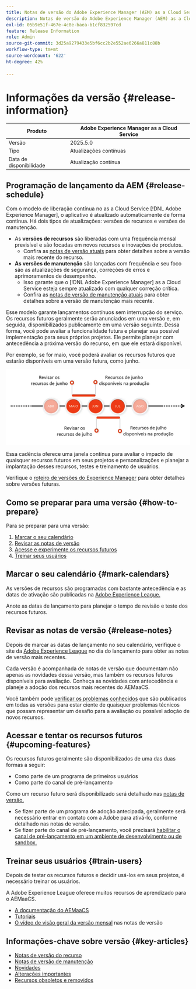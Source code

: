 ```yaml
---
title: Notas de versão do Adobe Experience Manager (AEM) as a Cloud Service.
description: Notas de versão do Adobe Experience Manager (AEM) as a Cloud Service.
exl-id: 05b9e51f-467e-4c8e-baea-b1cf832597cd
feature: Release Information
role: Admin
source-git-commit: 3d25a9279433e5bf6cc2b2e552ae6266a811c88b
workflow-type: tm+mt
source-wordcount: '622'
ht-degree: 42%

---
```



# Informações da versão {#release-information}

| Produto | Adobe Experience Manager as a Cloud Service |
|---|---|
| Versão | 2025.5.0 |
| Tipo | Atualizações contínuas |
| Data de disponibilidade | Atualização contínua |

## Programação de lançamento da AEM {#release-schedule}

Com o modelo de liberação contínua no as a Cloud Service [!DNL Adobe Experience Manager], o aplicativo é atualizado automaticamente de forma contínua. Há dois tipos de atualizações: versões de recursos e versões de manutenção.

* As **versões de recursos** são liberadas com uma frequência mensal previsível e são focadas em novos recursos e inovações de produtos.
   * Confira as [notas de versão atuais](/help/release-notes/release-notes-cloud/release-notes-current.md) para obter detalhes sobre a versão mais recente do recurso.
* **As versões de manutenção** são lançadas com frequência e seu foco são as atualizações de segurança, correções de erros e aprimoramentos de desempenho.
   * Isso garante que o [!DNL Adobe Experience Manager] as a Cloud Service esteja sempre atualizado com qualquer correção crítica.
   * Confira as [notas de versão de manutenção atuais](/help/release-notes/maintenance/latest.md) para obter detalhes sobre a versão de manutenção mais recente.

Esse modelo garante lançamentos contínuos sem interrupção do serviço. Os recursos futuros geralmente serão anunciados em uma versão e, em seguida, disponibilizados publicamente em uma versão seguinte. Dessa forma, você pode avaliar a funcionalidade futura e planejar sua possível implementação para seus próprios projetos. Ele permite planejar com antecedência a próxima versão do recurso, em que ele estará disponível.

Por exemplo, se for maio, você poderá avaliar os recursos futuros que estarão disponíveis em uma versão futura, como junho.

![Gráfico de cadência de recursos futuros](assets/prerelease-cadence.png)

Essa cadência oferece uma janela contínua para avaliar o impacto de quaisquer recursos futuros em seus projetos e personalizações e planejar a implantação desses recursos, testes e treinamento de usuários.

Verifique o [roteiro de versões do Experience Manager](https://experienceleague.adobe.com/docs/experience-manager-release-information/aem-release-updates/update-releases-roadmap.html?lang=pt-BR#aem-as-cloud-service) para obter detalhes sobre versões futuras.

## Como se preparar para uma versão {#how-to-prepare}

Para se preparar para uma versão:

1. [Marcar o seu calendário](#mark-calendars)
1. [Revisar as notas de versão](#release-notes)
1. [Acesse e experimente os recursos futuros](#upcoming-features)
1. [Treinar seus usuários](#train-users)

## Marcar o seu calendário {#mark-calendars}

As versões de recursos são programadas com bastante antecedência e as datas de ativação são publicadas na [Adobe Experience League.](https://experienceleague.adobe.com/docs/experience-manager-release-information/aem-release-updates/update-releases-roadmap.html?lang=pt-BR#aem-as-cloud-service)

Anote as datas de lançamento para planejar o tempo de revisão e teste dos recursos futuros.

## Revisar as notas de versão {#release-notes}

Depois de marcar as datas de lançamento no seu calendário, verifique o site da [Adobe Experience League](/help/release-notes/release-notes-cloud/release-notes-current.md) no dia do lançamento para obter as notas de versão mais recentes.

Cada versão é acompanhada de notas de versão que documentam não apenas as novidades dessa versão, mas também os recursos futuros disponíveis para avaliação. Conheça as novidades com antecedência e planeje a adoção dos recursos mais recentes do AEMaaCS.

Você também pode [verificar os problemas conhecidos](/help/release-notes/maintenance/latest.md) que são publicados em todas as versões para estar ciente de quaisquer problemas técnicos que possam representar um desafio para a avaliação ou possível adoção de novos recursos.

## Acessar e tentar os recursos futuros {#upcoming-features}

Os recursos futuros geralmente são disponibilizados de uma das duas formas a seguir:

* Como parte de um programa de primeiros usuários
* Como parte do canal de pré-lançamento

Como um recurso futuro será disponibilizado será detalhado nas [notas de versão.](#release-notes)

* Se fizer parte de um programa de adoção antecipada, geralmente será necessário entrar em contato com a Adobe para ativá-lo, conforme detalhado nas notas de versão.
* Se fizer parte do canal de pré-lançamento, você precisará [habilitar o canal de pré-lançamento em um ambiente de desenvolvimento ou de sandbox.](/help/release-notes/prerelease.md)

## Treinar seus usuários {#train-users}

Depois de testar os recursos futuros e decidir usá-los em seus projetos, é necessário treinar os usuários.

A Adobe Experience League oferece muitos recursos de aprendizado para o AEMaaCS.

* [A documentação do AEMaaCS](https://experienceleague.adobe.com/docs/experience-manager-cloud-service.html?lang=pt-BR)
* [Tutoriais](https://experienceleague.adobe.com/docs/experience-manager-learn/aem-tutorials/overview.html?lang=pt-BR)
* [O vídeo de visão geral da versão mensal](/help/release-notes/release-notes-cloud/release-notes-current.md#release-video) nas notas de versão

## Informações-chave sobre versão {#key-articles}

* [Notas de versão do recurso](/help/release-notes/release-notes-cloud/release-notes-current.md)
* [Notas de versão de manutenção](/help/release-notes/maintenance/latest.md)
* [Novidades](what-is-new.md)
* [Alterações importantes](aem-cloud-changes.md)
* [Recursos obsoletos e removidos](deprecated-removed-features.md)
